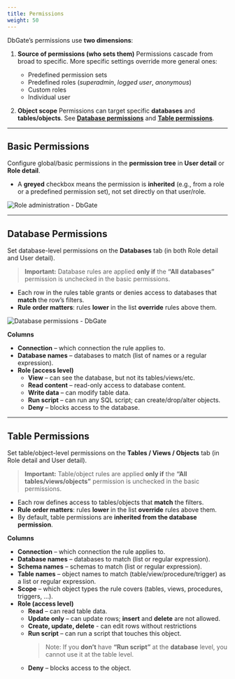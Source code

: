 ```yaml
---
title: Permissions
weight: 50
---
```


DbGate’s permissions use **two dimensions**:

1. **Source of permissions (who sets them)**
   Permissions cascade from broad to specific. More specific settings override more general ones:
   * Predefined permission sets
   * Predefined roles (*superadmin*, *logged user*, *anonymous*)
   * Custom roles
   * Individual user

2. **Object scope**
   Permissions can target specific **databases** and **tables/objects**. See **[Database permissions](#database-permissions)** and **[Table permissions](#table-permissions)**.

---

## Basic Permissions

Configure global/basic permissions in the **permission tree** in **User detail** or **Role detail**.

* A **greyed** checkbox means the permission is **inherited** (e.g., from a role or a predefined permission set), not set directly on that user/role.

![Role administration - DbGate](https://media.dbgate.io/img/user-administration-light.png)

---

## Database Permissions

Set database-level permissions on the **Databases** tab (in both Role detail and User detail).

> **Important:** Database rules are applied **only if** the **“All databases”** permission is unchecked in the basic permissions.

* Each row in the rules table grants or denies access to databases that **match** the row’s filters.
* **Rule order matters**: rules **lower** in the list **override** rules above them.

![Database permissions - DbGate](https://media.dbgate.io/img/database-permissions-light.png)

**Columns**

* **Connection** – which connection the rule applies to.
* **Database names** – databases to match (list of names or a regular expression).
* **Role (access level)**
  * **View** – can see the database, but not its tables/views/etc.
  * **Read content** – read-only access to database content.
  * **Write data** – can modify table data.
  * **Run script** – can run any SQL script; can create/drop/alter objects.
  * **Deny** – blocks access to the database.

---

## Table Permissions

Set table/object-level permissions on the **Tables / Views / Objects** tab (in Role detail and User detail).

> **Important:** Table/object rules are applied **only if** the **“All tables/views/objects”** permission is unchecked in the basic permissions.

* Each row defines access to tables/objects that **match** the filters.
* **Rule order matters**: rules **lower** in the list **override** rules above them.
* By default, table permissions are **inherited from the database permission**.

**Columns**

* **Connection** – which connection the rule applies to.
* **Database names** – databases to match (list or regular expression).
* **Schema names** – schemas to match (list or regular expression).
* **Table names** – object names to match (table/view/procedure/trigger) as a list or regular expression.
* **Scope** – which object types the rule covers (tables, views, procedures, triggers, …).
* **Role (access level)**
  * **Read** – can read table data.
  * **Update only** – can update rows; **insert** and **delete** are not allowed.
  * **Create, update, delete** - can edit rows without restrictions
  * **Run script** – can run a script that touches this object.
    > Note: If you **don’t** have **“Run script”** at the **database** level, you cannot use it at the table level.
  * **Deny** – blocks access to the object.

